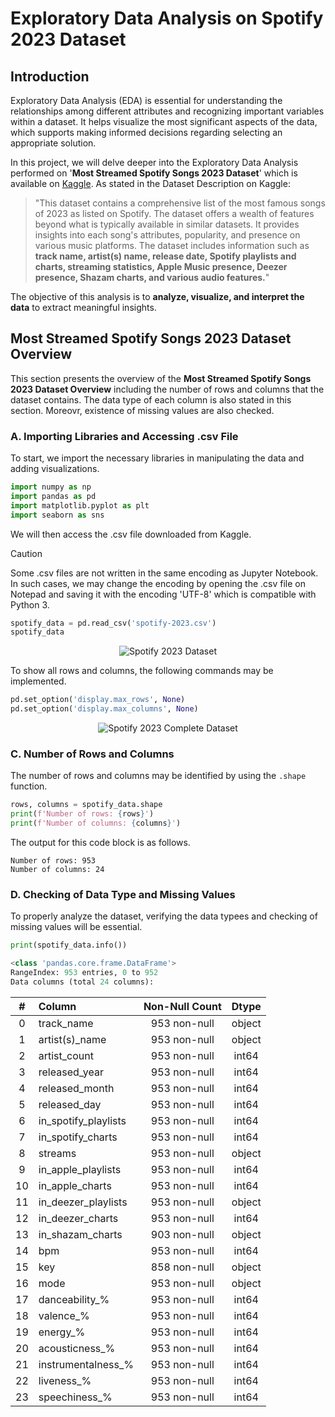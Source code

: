 # **Exploratory Data Analysis on Spotify 2023 Dataset**

## **Introduction**
Exploratory Data Analysis (EDA) is essential for understanding the relationships among different attributes and recognizing important variables within a dataset. It helps visualize the most significant aspects of the data, which supports making informed decisions regarding selecting an appropriate solution.

In this project, we will delve deeper into the Exploratory Data Analysis performed on '**Most Streamed Spotify Songs 2023 Dataset**' which is available on [Kaggle](https://www.kaggle.com/datasets/nelgiriyewithana/top-spotify-songs-2023). As stated in the Dataset Description on Kaggle:
> "This dataset contains a comprehensive list of the most famous songs of 2023 as listed on Spotify. The dataset offers a wealth of features beyond what is typically available in similar datasets. It provides insights into each song's attributes, popularity, and presence on various music platforms. The dataset includes information such as **track name, artist(s) name, release date, Spotify playlists and charts, streaming statistics, Apple Music presence, Deezer presence, Shazam charts, and various audio features.**"

The objective of this analysis is to **analyze, visualize, and interpret the data** to extract meaningful insights.  <br />

## Most Streamed Spotify Songs 2023 Dataset Overview
This section presents the overview of the **Most Streamed Spotify Songs 2023 Dataset Overview** including the number of rows and columns that the dataset contains. The data type of each column is also stated in this section. Moreovr, existence of missing values are also checked.  
### A. Importing Libraries and Accessing .csv File
To start, we import the necessary libraries in manipulating the data and adding visualizations.
```python
import numpy as np
import pandas as pd
import matplotlib.pyplot as plt
import seaborn as sns
```
We will then access the .csv file downloaded from Kaggle.
> [!CAUTION]
> Some .csv files are not written in the same encoding as Jupyter Notebook. In such cases, we may change the encoding by opening the .csv file on Notepad and saving it with the encoding 'UTF-8' which is compatible with Python 3.
```python
spotify_data = pd.read_csv('spotify-2023.csv')
spotify_data
```
<p align="center">
  <img src="https://github.com/user-attachments/assets/21c3118d-a71a-4e1f-9082-c0214692cf29" alt="Spotify 2023 Dataset"/>
</p>  

To show all rows and columns, the following commands may be implemented.
```python
pd.set_option('display.max_rows', None)
pd.set_option('display.max_columns', None)
```
<p align="center">
  <img src="https://github.com/user-attachments/assets/ca9ccd41-463d-465f-8c7a-e1d21f6afc24" alt="Spotify 2023 Complete Dataset"/>
</p>  

### C. Number of Rows and Columns
The number of rows and columns may be identified by using the `.shape` function.
```python
rows, columns = spotify_data.shape
print(f'Number of rows: {rows}')
print(f'Number of columns: {columns}')
```
The output for this code block is as follows.
```
Number of rows: 953
Number of columns: 24
```
### D. Checking of Data Type and Missing Values
To properly analyze the dataset, verifying the data typees and checking of missing values will be essential.
```python
print(spotify_data.info())
```
```python
<class 'pandas.core.frame.DataFrame'>
RangeIndex: 953 entries, 0 to 952
Data columns (total 24 columns):
```

| #  |  Column              | Non-Null Count | Dtype  |
|:--:| :------              | :------------: | :----: |
| 0  | track_name           | 953 non-null   | object |
| 1  | artist(s)_name       | 953 non-null   | object |
| 2  | artist_count         | 953 non-null   | int64 |
| 3  | released_year        | 953 non-null   | int64 |
| 4  | released_month       | 953 non-null   | int64 |
| 5  | released_day         | 953 non-null   | int64 |
| 6  | in_spotify_playlists | 953 non-null   | int64 |
| 7  | in_spotify_charts    | 953 non-null   | int64 |
| 8  | streams              | 953 non-null   | object |
| 9  | in_apple_playlists   | 953 non-null   | int64 |
| 10 | in_apple_charts      | 953 non-null   | int64 |
| 11 | in_deezer_playlists  | 953 non-null   | object |
| 12 | in_deezer_charts     | 953 non-null   | int64 |
| 13 | in_shazam_charts     | 903 non-null   | object |
| 14 | bpm                  | 953 non-null   | int64 |
| 15 | key                  | 858 non-null   | object |
| 16 | mode                 | 953 non-null   | object |
| 17 | danceability_%       | 953 non-null   | int64 |
| 18 | valence_%            | 953 non-null   | int64 |
| 19 | energy_%             | 953 non-null   | int64 |
| 20 | acousticness_%       | 953 non-null   | int64 |
| 21 | instrumentalness_%   | 953 non-null   | int64 |
| 22 | liveness_%           | 953 non-null   | int64 |
| 23 | speechiness_%        | 953 non-null   | int64 |
